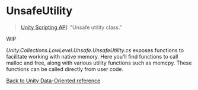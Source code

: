 # UnsafeUtility

> [Unity Scripting API](https://docs.unity3d.com/es/2018.1/ScriptReference/Unity.Collections.LowLevel.Unsafe.UnsafeUtility.html): "Unsafe utility class."

WIP

*Unity.Collections.LowLevel.Unsafe.UnsafeUtility.cs* exposes functions to facilitate working with native memory. Here you'll find functions to call malloc and free, along with various utility functions such as memcpy. These functions can be called directly from user code.

[Back to Unity Data-Oriented reference](reference.md)